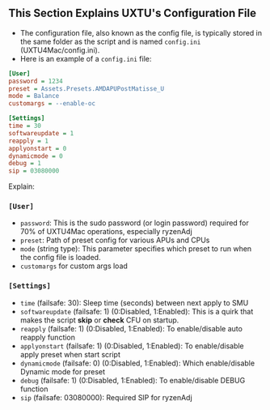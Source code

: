## This Section Explains UXTU's Configuration File

- The configuration file, also known as the config file, is typically stored in the same folder as the script and is named `config.ini` (UXTU4Mac/config.ini). 
- Here is an example of a `config.ini` file:

```ini
[User]
password = 1234
preset = Assets.Presets.AMDAPUPostMatisse_U
mode = Balance
customargs = --enable-oc

[Settings]
time = 30
softwareupdate = 1
reapply = 1
applyonstart = 0
dynamicmode = 0
debug = 1
sip = 03080000
```

Explain:
### `[User]`

- `password`: This is the sudo password (or login password) required for 70% of UXTU4Mac operations, especially ryzenAdj
- `preset`: Path of preset config for various APUs and CPUs
- `mode` (string type): This parameter specifies which preset to run when the config file is loaded.
- `customargs` for custom args load
### `[Settings]`

- `time` (failsafe: 30): Sleep time (seconds) between next apply to SMU
- `softwareupdate` (failsafe: 1) (0:Disabled, 1:Enabled): This is a quirk that makes the script **skip** or **check** CFU on startup.
- `reapply` (failsafe: 1) (0:Disabled, 1:Enabled): To enable/disable auto reapply function
- `applyonstart` (failsafe: 1) (0:Disabled, 1:Enabled): To enable/disable apply preset when start script
- `dynamicmode` (failsafe: 0) (0:Disabled, 1:Enabled): Which enable/disable Dynamic mode for preset
- `debug` (failsafe: 1) (0:Disabled, 1:Enabled): To enable/disable DEBUG function
- `sip` (failsafe: 03080000): Required SIP for ryzenAdj
